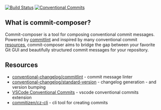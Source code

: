 [![Build Status](https://travis-ci.org/j3ko/commit-composer.svg)](https://travis-ci.org/j3ko/commit-composer) [![Conventional Commits](https://img.shields.io/badge/Conventional%20Commits-1.0.0-yellow.svg)](https://conventionalcommits.org)

## What is commit-composer?

Commit-composer is a tool for composing conventional commit messages. Powered by [commitlint](https://commitlint.js.org) and inspired by many conventional commit [resources](#resources), commit-composer aims to bridge the gap between your favorite Git GUI and beautifully structured commit messages for your repository.

## Resources

- [conventional-changelog/commitlint](https://commitlint.js.org) - commit message linter
- [conventional-changelog/standard-version](https://github.com/conventional-changelog/standard-version) - changelog generation - and version bumping
- [VSCode Conventional Commits](https://marketplace.visualstudio.com/items?itemName=vivaxy.vscode-conventional-commits) - vscode conventional commits extension
- [commitizen/cz-cli](http://commitizen.github.io/cz-cli) - cli tool for creating commits
